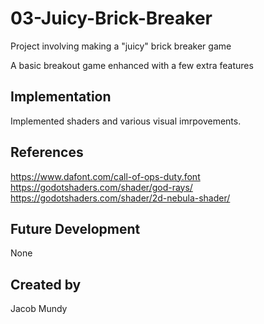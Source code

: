 # 03-Juicy-Brick-Breaker
Project involving making a "juicy" brick breaker game

A basic breakout game enhanced with a few extra features 

## Implementation
Implemented shaders and various visual imrpovements.

## References
https://www.dafont.com/call-of-ops-duty.font
https://godotshaders.com/shader/god-rays/
https://godotshaders.com/shader/2d-nebula-shader/

## Future Development
None

## Created by
Jacob Mundy 

